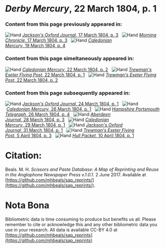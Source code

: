 # *Derby Mercury*, 22 March 1804, p. 1  
  
### Content from this page previously appeared in:  
![Hand](http://scissorsandpaste.net/wp-content/uploads/2017/06/smallhandpointer.png) [*Jackson's Oxford Journal*, 17 March 1804, p. 3](https://mhbeals.github.io/sap_html/Jackson's-Oxford-Journal/Jackson's-Oxford-Journal-17-March-1804-p-3)  
![Hand](http://scissorsandpaste.net/wp-content/uploads/2017/06/smallhandpointer.png) [*Morning Chronicle*, 17 March 1804, p. 3](https://mhbeals.github.io/sap_html/Morning-Chronicle/Morning-Chronicle-17-March-1804-p-3)  
![Hand](http://scissorsandpaste.net/wp-content/uploads/2017/06/smallhandpointer.png) [*Caledonian Mercury*, 19 March 1804, p. 4](https://mhbeals.github.io/sap_html/Caledonian-Mercury/Caledonian-Mercury-19-March-1804-p-4)  
  
### Content from this page simeltaneously appeared in:  
![Hand](http://scissorsandpaste.net/wp-content/uploads/2017/06/smallhandpointer.png) [*Caledonian Mercury*, 22 March 1804, p. 2](https://mhbeals.github.io/sap_html/Caledonian-Mercury/Caledonian-Mercury-22-March-1804-p-2)  
![Hand](http://scissorsandpaste.net/wp-content/uploads/2017/06/smallhandpointer.png) [*Trewman's Exeter Flying Post*, 22 March 1804, p. 1](https://mhbeals.github.io/sap_html/Trewman's-Exeter-Flying-Post/Trewman's-Exeter-Flying-Post-22-March-1804-p-1)  
![Hand](http://scissorsandpaste.net/wp-content/uploads/2017/06/smallhandpointer.png) [*Trewman's Exeter Flying Post*, 22 March 1804, p. 2](https://mhbeals.github.io/sap_html/Trewman's-Exeter-Flying-Post/Trewman's-Exeter-Flying-Post-22-March-1804-p-2)  
  
### Content from this page subsequently appeared in:  
![Hand](http://scissorsandpaste.net/wp-content/uploads/2017/06/smallhandpointer.png) [*Jackson's Oxford Journal*, 24 March 1804, p. 1](https://mhbeals.github.io/sap_html/Jackson's-Oxford-Journal/Jackson's-Oxford-Journal-24-March-1804-p-1)  
![Hand](http://scissorsandpaste.net/wp-content/uploads/2017/06/smallhandpointer.png) [*Caledonian Mercury*, 26 March 1804, p. 1](https://mhbeals.github.io/sap_html/Caledonian-Mercury/Caledonian-Mercury-26-March-1804-p-1)  
![Hand](http://scissorsandpaste.net/wp-content/uploads/2017/06/smallhandpointer.png) [*Hampshire Portsmouth Telegraph*, 26 March 1804, p. 4](https://mhbeals.github.io/sap_html/Hampshire-Portsmouth-Telegraph/Hampshire-Portsmouth-Telegraph-26-March-1804-p-4)  
![Hand](http://scissorsandpaste.net/wp-content/uploads/2017/06/smallhandpointer.png) [*Aberdeen Journal*, 28 March 1804, p. 3](https://mhbeals.github.io/sap_html/Aberdeen-Journal/Aberdeen-Journal-28-March-1804-p-3)  
![Hand](http://scissorsandpaste.net/wp-content/uploads/2017/06/smallhandpointer.png) [*Caledonian Mercury*, 29 March 1804, p. 1](https://mhbeals.github.io/sap_html/Caledonian-Mercury/Caledonian-Mercury-29-March-1804-p-1)  
![Hand](http://scissorsandpaste.net/wp-content/uploads/2017/06/smallhandpointer.png) [*Jackson's Oxford Journal*, 31 March 1804, p. 1](https://mhbeals.github.io/sap_html/Jackson's-Oxford-Journal/Jackson's-Oxford-Journal-31-March-1804-p-1)  
![Hand](http://scissorsandpaste.net/wp-content/uploads/2017/06/smallhandpointer.png) [*Trewman's Exeter Flying Post*, 5 April 1804, p. 3](https://mhbeals.github.io/sap_html/Trewman's-Exeter-Flying-Post/Trewman's-Exeter-Flying-Post-5-April-1804-p-3)  
![Hand](http://scissorsandpaste.net/wp-content/uploads/2017/06/smallhandpointer.png) [*Hull Packet*, 10 April 1804, p. 1](https://mhbeals.github.io/sap_html/Hull-Packet/Hull-Packet-10-April-1804-p-1)  


# Citation: 

Beals. M. H. *Scissors and Paste Database: A Map of Reprinting and Reuse in the Anglophone Newspaper Press v.1.0.1.* 2 June 2017. Available at [https://github.com/mhbeals/sap_reprints/](https://github.com/mhbeals/sap_reprints/). 

# Nota Bona

Bibliometric data is time consuming to produce but benefits us all. Please remember to cite or acknowledge this and any other bibliometric data you use in your research. All data is available CC-BY 4.0 at [https://github.com/mhbeals/sap_reprints](https://github.com/mhbeals/sap_reprints)